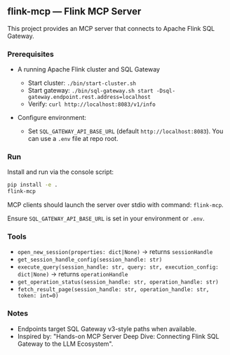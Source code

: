 ## flink-mcp — Flink MCP Server

This project provides an MCP server that connects to Apache Flink SQL Gateway.

### Prerequisites

- A running Apache Flink cluster and SQL Gateway
  - Start cluster: `./bin/start-cluster.sh`
  - Start gateway: `./bin/sql-gateway.sh start -Dsql-gateway.endpoint.rest.address=localhost`
  - Verify: `curl http://localhost:8083/v1/info`

- Configure environment:
  - Set `SQL_GATEWAY_API_BASE_URL` (default `http://localhost:8083`). You can use a `.env` file at repo root.

### Run

Install and run via the console script:

```bash
pip install -e .
flink-mcp
```

MCP clients should launch the server over stdio with command: `flink-mcp`.

Ensure `SQL_GATEWAY_API_BASE_URL` is set in your environment or `.env`.

### Tools

- `open_new_session(properties: dict|None)` → returns `sessionHandle`
- `get_session_handle_config(session_handle: str)`
- `execute_query(session_handle: str, query: str, execution_config: dict|None)` → returns `operationHandle`
- `get_operation_status(session_handle: str, operation_handle: str)`
- `fetch_result_page(session_handle: str, operation_handle: str, token: int=0)`

### Notes

- Endpoints target SQL Gateway v3-style paths when available.
- Inspired by: "Hands-on MCP Server Deep Dive: Connecting Flink SQL Gateway to the LLM Ecosystem".


